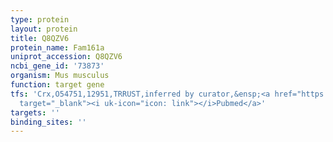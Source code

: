 ```yaml
---
type: protein
layout: protein
title: Q8QZV6
protein_name: Fam161a
uniprot_accession: Q8QZV6
ncbi_gene_id: '73873'
organism: Mus musculus
function: target gene
tfs: 'Crx,O54751,12951,TRRUST,inferred by curator,&ensp;<a href="https://www.ncbi.nlm.nih.gov/pubmed/?term=20705278%5Buid%5D"
  target="_blank"><i uk-icon="icon: link"></i>Pubmed</a>'
targets: ''
binding_sites: ''
---
```

